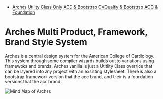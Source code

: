 <ul class="ul_none flex bg_acc block flex m-t_3 p_4 ul_none w_100">
    <li class="flex_auto p_1">
        <a href="../Arches/" class="bg_accent c_white br_white-1 br_solid br_1 h:bg_acc-n2 br_radius p-x_4 p-y_3">Arches</a>
        <a href="../Arches/uconly_acc/" class="bg_acc c_white br_white-1 br_solid br_1 h:bg_acc-n2 br_radius p-x_4 p-y_3">Utility Class Only</a>
        <a href="../Arches/boot_acc/" class="bg_acc c_white br_white-1 br_solid br_1 h:bg_acc-n2 br_radius p-x_4 p-y_3">ACC &amp; Bootstrap</a>
        <a href="../Arches/boot_cvquality/" class="bg_acc c_white br_white-1 br_solid br_1 h:bg_acc-n2 br_radius p-x_4 p-y_3">CVQualtiy &amp; Bootstrap</a>
        <a href="../Arches/zurb_acc/" class="bg_acc c_white br_white-1 br_solid br_1 h:bg_acc-n2 br_radius p-x_4 p-y_3">ACC & Foundation</a>
    </li>
</ul>

<div class="p_5 br_round bg_primary">
	<h1 class="c_white font_10:lg font_6 font_8:md">Arches
		<span class="block font_4">Multi Product, Framework, Brand Style System</span>
	</h1>
<p class="m-y_3 c_white">Arches is a central design system for the American College of Cardiology. This system through some compiler wizardy builds out to variations using framewoks and brands. Arches vanilla is just a Utitlity Class override that can be layered into any project with an exsisting stylesheet. There is also a bootstrap framework version that the acc brand, and their is a foundation versions that the acc brand.</p>
</div>

![Mind Map of Arches](arches-mindmap.png)
